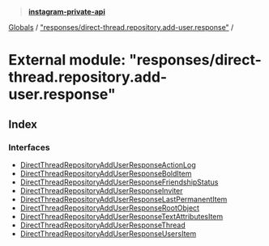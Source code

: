 > **[instagram-private-api](../README.md)**

[Globals](../README.md) / ["responses/direct-thread.repository.add-user.response"](_responses_direct_thread_repository_add_user_response_.md) /

# External module: "responses/direct-thread.repository.add-user.response"

## Index

### Interfaces

* [DirectThreadRepositoryAddUserResponseActionLog](../interfaces/_responses_direct_thread_repository_add_user_response_.directthreadrepositoryadduserresponseactionlog.md)
* [DirectThreadRepositoryAddUserResponseBoldItem](../interfaces/_responses_direct_thread_repository_add_user_response_.directthreadrepositoryadduserresponsebolditem.md)
* [DirectThreadRepositoryAddUserResponseFriendshipStatus](../interfaces/_responses_direct_thread_repository_add_user_response_.directthreadrepositoryadduserresponsefriendshipstatus.md)
* [DirectThreadRepositoryAddUserResponseInviter](../interfaces/_responses_direct_thread_repository_add_user_response_.directthreadrepositoryadduserresponseinviter.md)
* [DirectThreadRepositoryAddUserResponseLastPermanentItem](../interfaces/_responses_direct_thread_repository_add_user_response_.directthreadrepositoryadduserresponselastpermanentitem.md)
* [DirectThreadRepositoryAddUserResponseRootObject](../interfaces/_responses_direct_thread_repository_add_user_response_.directthreadrepositoryadduserresponserootobject.md)
* [DirectThreadRepositoryAddUserResponseTextAttributesItem](../interfaces/_responses_direct_thread_repository_add_user_response_.directthreadrepositoryadduserresponsetextattributesitem.md)
* [DirectThreadRepositoryAddUserResponseThread](../interfaces/_responses_direct_thread_repository_add_user_response_.directthreadrepositoryadduserresponsethread.md)
* [DirectThreadRepositoryAddUserResponseUsersItem](../interfaces/_responses_direct_thread_repository_add_user_response_.directthreadrepositoryadduserresponseusersitem.md)